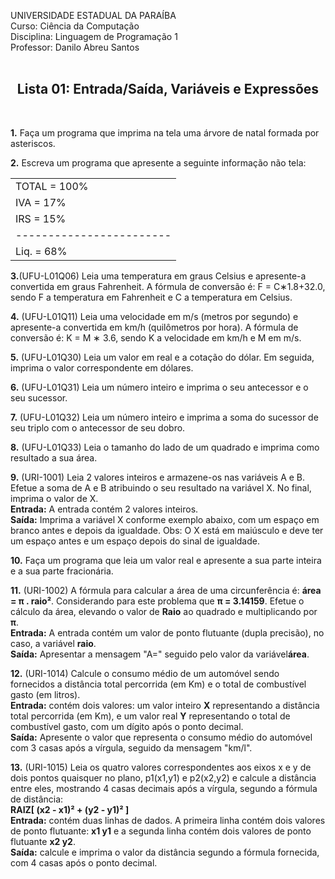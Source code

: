 UNIVERSIDADE ESTADUAL DA PARAÍBA<br>
Curso: Ciência da Computação<br>
Disciplina: Linguagem de Programação 1<br>
Professor: Danilo Abreu Santos<br>
<br>
<center><h2><b>Lista 01: Entrada/Saída, Variáveis e Expressões</b><br></h2></center>
<br>

<b>1.</b> Faça um programa que imprima na tela uma árvore de natal formada por asteriscos.
<br>

<b>2.</b> Escreva um programa que apresente a seguinte informação não tela:
<br>
<table>
<tr><td>TOTAL = 100%</td></tr>
<tr><td>IVA = 17%</td></tr>
<tr><td>IRS = 15%</td></tr>
<tr><td>------------------------</td></tr>
<tr><td>Liq. = 68%</td></tr>
</table>

<b>3.</b>(UFU-L01Q06) Leia uma temperatura em graus Celsius e apresente-a convertida
em graus Fahrenheit. A fórmula de conversão é: F = C∗1.8+32.0, sendo F a
temperatura em Fahrenheit e C a temperatura em Celsius.
<br>

<b>4.</b> (UFU-L01Q11) Leia uma velocidade em m/s (metros por segundo) e apresente-a
convertida em km/h (quilômetros por hora). A fórmula de conversão é: K = M ∗
3.6, sendo K a velocidade em km/h e M em m/s.
<br>

<b>5.</b> (UFU-L01Q30) Leia um valor em real e a cotação do dólar. Em seguida, imprima
o valor correspondente em dólares.
<br>

<b>6.</b> (UFU-L01Q31) Leia um número inteiro e imprima o seu antecessor e o seu
sucessor.
<br>

<b>7.</b> (UFU-L01Q32) Leia um número inteiro e imprima a soma do sucessor de seu
triplo com o antecessor de seu dobro.
<br>

<b>8.</b> (UFU-L01Q33) Leia o tamanho do lado de um quadrado e imprima como
resultado a sua área. 
<br>

<b>9.</b> (URI-1001) Leia 2 valores inteiros e armazene-os nas variáveis A e B. Efetue a
soma de A e B atribuindo o seu resultado na variável X. No final, imprima o valor
de X.
<br>
<b>Entrada:</b> A entrada contém 2 valores inteiros.<br>
<b>Saída:</b> Imprima a variável X conforme exemplo abaixo, com um espaço em
branco antes e depois da igualdade. Obs: O X está em maiúsculo e deve ter um
espaço antes e um espaço depois do sinal de igualdade.
<br>

<b>10.</b> Faça um programa que leia um valor real e apresente a sua parte inteira e a sua
parte fracionária.
<br>

<b>11.</b> (URI-1002) A fórmula para calcular a área de uma circunferência é: <b>área = π .
raio²</b>. Considerando para este problema que <b>π = 3.14159</b>. Efetue o cálculo da área,
elevando o valor de <b>Raio</b> ao quadrado e multiplicando por <b>π</b>.<br>
<b>Entrada:</b> A entrada contém um valor de ponto flutuante (dupla precisão), no caso,
a variável <b>raio</b>.<br>
<b>Saída:</b> Apresentar a mensagem "A=" seguido pelo valor da variável<b>área</b>.
<br>

<b>12.</b> (URI-1014) Calcule o consumo médio de um automóvel sendo fornecidos a
distância total percorrida (em Km) e o total de combustível gasto (em litros).<br>
<b>Entrada:</b> contém dois valores: um valor inteiro <b>X</b> representando a distância total
percorrida (em Km), e um valor real <b>Y</b> representando o total de combustível gasto,
com um dígito após o ponto decimal.<br>
<b>Saída:</b> Apresente o valor que representa o consumo médio do automóvel com 3
casas após a vírgula, seguido da mensagem "km/l".
<br>

<b>13.</b> (URI-1015) Leia os quatro valores correspondentes aos eixos x e y de dois pontos
quaisquer no plano, p1(x1,y1) e p2(x2,y2) e calcule a distância entre eles,
mostrando 4 casas decimais após a vírgula, segundo a fórmula de distância:<br>
<b>RAIZ[ (x2 - x1)² + (y2 - y1)² ]</b><br>
<b>Entrada:</b> contém duas linhas de dados. A primeira linha contém dois valores de
ponto flutuante: <b>x1 y1</b> e a segunda linha contém dois valores de ponto flutuante <b>x2
y2</b>.<br>
<b>Saída:</b> calcule e imprima o valor da distância segundo a fórmula fornecida, com
4 casas após o ponto decimal.
<br>
